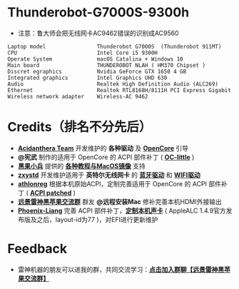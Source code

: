 # Thunderobot-G7000S-9300h

- 注意：鲁大师会把无线网卡AC9462错误的识别成AC9560

```
Laptop model                Thunderobot G7000S  (Thunderobot 911MT)
CPU                         Intel Core i5 9300H
Operate System              macOS Catalina + Windows 10 
Main board                  THUNDEROBOT NLAH ( HM370 Chipset )
Discret egraphics           Nvidia GeForce GTX 1650 4 GB
Integrated graphics         Intel Graphics UHD 630
Audio                       Realtek High Definition Audio (ALC269) 
Ethernet                    Realtek RTL8168H/8111H PCI Express Gigabit 
Wireless network adapter    Wireless-AC 9462 
```


# Credits（排名不分先后）

- **[Acidanthera Team](https://github.com/acidanthera)** 开发维护的 **各种驱动** 及 **[OpenCore](https://github.com/acidanthera/OpenCorePkg)** 引导
- **@宪武** 制作的适用于 OpenCore 的 ACPI 部件补丁 ( **[OC-little](https://github.com/acidanthera/OpenCorePkg)** )
- **[黑果小兵](https://github.com/daliansky)** 提供的 **[各种教程与MacOS镜像](https://blog.daliansky.net)** 支持
- **[zxystd](https://github.com/zxystd)** 开发维护适用于 **英特尔无线网卡** 的 **[蓝牙驱动](https://github.com/zxystd/IntelBluetoothFirmware)** 和 **[WIFI驱动](https://github.com/zxystd/itlwm)**
- **[athlonreg](https://github.com/athlonreg)** 根据本机原始ACPI，定制完善适用于 OpenCore 的 ACPI 部件补丁 ( **[ACPI patched](https://github.com/athlonreg/Thunderobot-G7000S-9300H/tree/master/CLOVER/CLOVER/ACPI/patched)** )
- **[远景雷神黑苹果交流群](https://jq.qq.com/?_wv=1027&k=zco1Qd9e)** 群友 **@远程安装Mac** 修补完善本机HDMI外接输出
- **[Phoenix-Liang](https://github.com/Phoenix-Liang)** 完善 ACPI 部件补丁，**[定制本机声卡](https://github.com/acidanthera/AppleALC/releases/1.4.9)** ( AppleALC 1.4.9官方发布版及之后，layout-id为77 )，对EFI进行更新维护


# Feedback

- 雷神机器的朋友可以进我的群，共同交流学习：**[点击加入群聊【远景雷神黑苹果交流群】](https://jq.qq.com/?_wv=1027&k=zco1Qd9e)**

